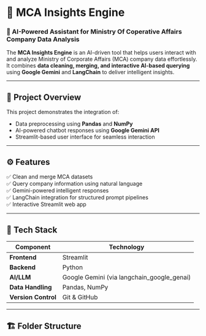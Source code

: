 # 🚀 MCA Insights Engine

### 🧠 AI-Powered Assistant for Ministry Of Coperative Affairs Company Data Analysis

The **MCA Insights Engine** is an AI-driven tool that helps users interact with and analyze Ministry of Corporate Affairs (MCA) company data effortlessly.  
It combines **data cleaning, merging, and interactive AI-based querying** using **Google Gemini** and **LangChain** to deliver intelligent insights.

---

## 📂 Project Overview

This project demonstrates the integration of:
- Data preprocessing using **Pandas** and **NumPy**
- AI-powered chatbot responses using **Google Gemini API**
- Streamlit-based user interface for seamless interaction

---

## ⚙️ Features

✅ Clean and merge MCA datasets  
✅ Query company information using natural language  
✅ Gemini-powered intelligent responses  
✅ LangChain integration for structured prompt pipelines  
✅ Interactive Streamlit web app  

---

## 🧩 Tech Stack

| Component | Technology |
|------------|-------------|
| **Frontend** | Streamlit |
| **Backend** | Python |
| **AI/LLM** | Google Gemini (via langchain_google_genai) |
| **Data Handling** | Pandas, NumPy |
| **Version Control** | Git & GitHub |

---

## 🏗️ Folder Structure

